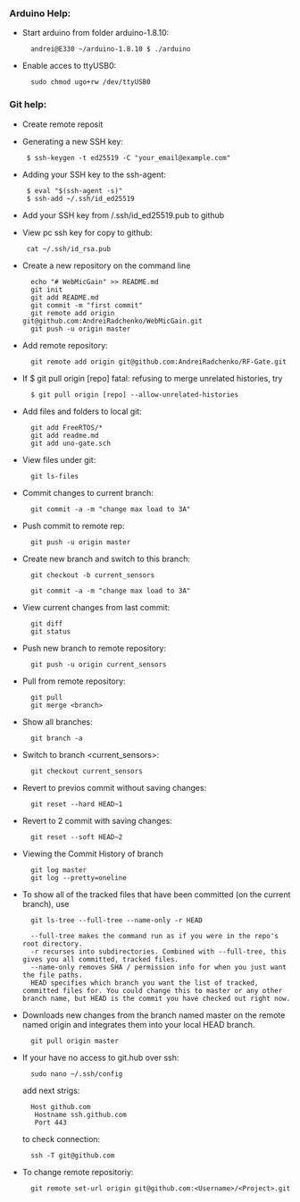 ### Arduino Help:
- Start arduino from folder arduino-1.8.10:

        andrei@E330 ~/arduino-1.8.10 $ ./arduino
        
- Enable acces to ttyUSB0:

        sudo chmod ugo+rw /dev/ttyUSB0
        
### Git help:
- Create remote reposit
- Generating a new SSH key:

       $ ssh-keygen -t ed25519 -C "your_email@example.com"

- Adding your SSH key to the ssh-agent:

       $ eval "$(ssh-agent -s)"
       $ ssh-add ~/.ssh/id_ed25519

- Add your SSH key from <user>/.ssh/id_ed25519.pub to github
- View pc ssh key for copy to github:

       cat ~/.ssh/id_rsa.pub

- Create a new repository on the command line

        echo "# WebMicGain" >> README.md
        git init
        git add README.md
        git commit -m "first commit"
        git remote add origin git@github.com:AndreiRadchenko/WebMicGain.git
        git push -u origin master
        
- Add remote repository:

        git remote add origin git@github.com:AndreiRadchenko/RF-Gate.git
        
- If $ git pull origin [repo]
fatal: refusing to merge unrelated histories, try 
        
        $ git pull origin [repo] --allow-unrelated-histories

- Add files and folders to local git:

        git add FreeRTOS/*
        git add readme.md
        git add uno-gate.sch

- View files under git:

        git ls-files

- Commit changes to current branch:

        git commit -a -m "change max load to 3A"

- Push commit to remote rep:

        git push -u origin master

- Create new branch and switch to this branch:

        git checkout -b current_sensors  

        git commit -a -m "change max load to 3A"
- View current changes from last commit:

        git diff
        git status

- Push new branch to remote repository:

        git push -u origin current_sensors

- Pull from remote repository:

        git pull
        git merge <branch>

- Show all branches:

        git branch -a

- Switch to branch <current_sensors>:

        git checkout current_sensors

- Revert to previos commit without saving changes:

        git reset --hard HEAD~1

- Revert to 2 commit with saving changes:

        git reset --soft HEAD~2

- Viewing the Commit History of branch <master>

        git log master
        git log --pretty=oneline

- To show all of the tracked files that have been committed (on the current branch), use

        git ls-tree --full-tree --name-only -r HEAD
        
        --full-tree makes the command run as if you were in the repo's root directory.
        -r recurses into subdirectories. Combined with --full-tree, this gives you all committed, tracked files.
        --name-only removes SHA / permission info for when you just want the file paths.
        HEAD specifies which branch you want the list of tracked, committed files for. You could change this to master or any other branch name, but HEAD is the commit you have checked out right now.
        
- Downloads new changes from the branch named master on the remote named origin and integrates them into your local HEAD branch.
        
        git pull origin master
        
- If your have no access to git.hub over ssh:
        
        sudo nano ~/.ssh/config
        
  add next strigs:
        
        Host github.com
         Hostname ssh.github.com
         Port 443

  to check connection:
        
        ssh -T git@github.com
        
- To change remote repositoriy:
        
        git remote set-url origin git@github.com:<Username>/<Project>.git
